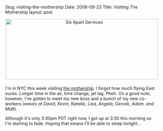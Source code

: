 Slug: visiting-the-mothership
Date: 2008-09-23
Title: Visiting The Mothership
layout: post

<span class="mt-enclosure mt-enclosure-image" style="display: inline;"><img  alt="Six Apart Services" class="mt-image-center at-xid-6a010534988cd3970b0120a5b36c9e970c " height="200" src="https://steveivy.typepad.com/.a/6a010534988cd3970b0120a5b36c9e970c-pi" style="text-align: center; display: block; margin: 0 auto 20px;" width="500" /></span>

I'm in NYC this week visiting [the mothership](http://sixapart.com/services). I forgot how much flying East sucks. Longer time in the air, time change, jet lag. Pheh. On a good note, however, I've gotten to meet my new boss and a bunch of my new co-workers (*waves at David, Kevin, Natalie, Lisa, Angela, Gercek, Adam, and Matt*).

Although it's only 3:30pm PDT right now, I got up at 3:30 this morning so I'm starting to fade. Hoping that means I'll be able to sleep tonight...
